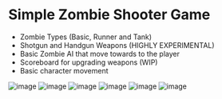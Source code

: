 # Simple Zombie Shooter Game

- Zombie Types (Basic, Runner and Tank)
- Shotgun and Handgun Weapons (HIGHLY EXPERIMENTAL)
- Basic Zombie AI that move towards to the player
- Scoreboard for upgrading weapons (WIP)
- Basic character movement

![image](https://github.com/Batur123/unity-shooter-2d/assets/32031460/3e4a6967-65d5-4a11-9757-43e6ce74d3d3)
![image](https://github.com/Batur123/unity-shooter-2d/assets/32031460/f12271c0-441d-4bb0-9f91-ec3694e31f7f)
![image](https://github.com/Batur123/unity-shooter-2d/assets/32031460/ca9aa491-592c-4459-8769-50e9d2843f8c)
![image](https://github.com/Batur123/Unity-Shooter-2D/assets/32031460/9ef28988-0ccf-4315-980d-cd65854f0e37)
![image](https://github.com/Batur123/Unity-Shooter-2D/assets/32031460/17483eb0-fa4f-4039-8238-0f127a4ef9df)
![image](https://github.com/Batur123/Unity-Shooter-2D/assets/32031460/4cf16561-b875-4dcd-865b-9698592c2891)
